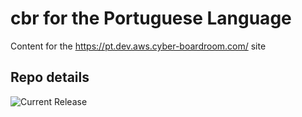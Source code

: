 # cbr for the Portuguese Language

Content for the https://pt.dev.aws.cyber-boardroom.com/ site


## Repo details

![Current Release](https://img.shields.io/badge/release-v0.1.36-blue)

